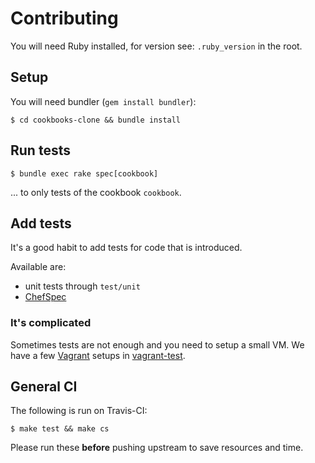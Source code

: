 # Contributing

You will need Ruby installed, for version see: `.ruby_version` in the root.

## Setup

You will need bundler (`gem install bundler`):

```
$ cd cookbooks-clone && bundle install
```

## Run tests

```
$ bundle exec rake spec[cookbook]
```

... to only tests of the cookbook `cookbook`.

## Add tests

It's a good habit to add tests for code that is introduced.

Available are:

 * unit tests through `test/unit`
 * [ChefSpec](http://sethvargo.github.io/chefspec/)

### It's complicated

Sometimes tests are not enough and you need to setup a small VM.
We have a few [Vagrant](https://www.vagrantup.com) setups in [vagrant-test](vagrant-test).

## General CI

The following is run on Travis-CI:

```
$ make test && make cs
```

Please run these **before** pushing upstream to save resources and time.
